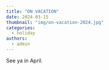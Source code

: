 ```yaml
---
title: "ON VACATION"
date: 2024-03-15
thumbnail: "img/on-vacation-2024.jpg"
categories: 
  - holiday
authors: 
  - admin
---
```


See ya in April.